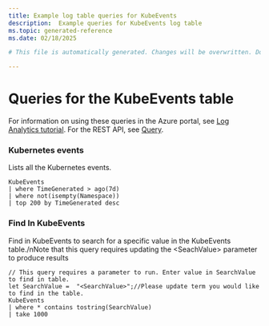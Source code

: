 ```yaml
---
title: Example log table queries for KubeEvents
description:  Example queries for KubeEvents log table
ms.topic: generated-reference
ms.date: 02/18/2025

# This file is automatically generated. Changes will be overwritten. Do not change this file directly. 

---
```


# Queries for the KubeEvents table

For information on using these queries in the Azure portal, see [Log Analytics tutorial](/azure/azure-monitor/logs/log-analytics-tutorial). For the REST API, see [Query](/rest/api/loganalytics/query).


### Kubernetes events  


Lists all the Kubernetes events.  

```query
KubeEvents
| where TimeGenerated > ago(7d) 
| where not(isempty(Namespace))
| top 200 by TimeGenerated desc
```



### Find In KubeEvents  


Find in KubeEvents to search for a specific value in the KubeEvents table./nNote that this query requires updating the \<SeachValue\> parameter to produce results  

```query
// This query requires a parameter to run. Enter value in SearchValue to find in table.
let SearchValue =  "<SearchValue>";//Please update term you would like to find in the table.
KubeEvents
| where * contains tostring(SearchValue)
| take 1000
```

